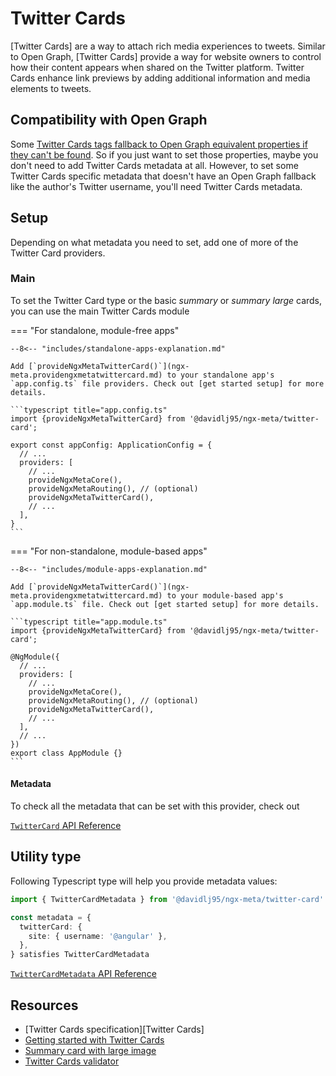 # Twitter Cards

[Twitter Cards] are a way to attach rich media experiences to tweets. Similar to Open Graph, [Twitter Cards] provide a way for website owners to control how their content appears when shared on the Twitter platform. Twitter Cards enhance link previews by adding additional information and media elements to tweets.

## Compatibility with Open Graph

Some [Twitter Cards tags fallback to Open Graph equivalent properties if they can't be found](https://developer.twitter.com/en/docs/twitter-for-websites/cards/overview/markup). So if you just want to set those properties, maybe you don't need to add Twitter Cards metadata at all. However, to set some Twitter Cards specific metadata that doesn't have an Open Graph fallback like the author's Twitter username, you'll need Twitter Cards metadata.

## Setup

Depending on what metadata you need to set, add one of more of the Twitter Card providers.

### Main

To set the Twitter Card type or the basic _summary_ or _summary large_ cards, you can use the main Twitter Cards module

=== "For standalone, module-free apps"

    --8<-- "includes/standalone-apps-explanation.md"

    Add [`provideNgxMetaTwitterCard()`](ngx-meta.providengxmetatwittercard.md) to your standalone app's `app.config.ts` file providers. Check out [get started setup] for more details.

    ```typescript title="app.config.ts"
    import {provideNgxMetaTwitterCard} from '@davidlj95/ngx-meta/twitter-card';

    export const appConfig: ApplicationConfig = {
      // ...
      providers: [
        // ...
        provideNgxMetaCore(),
        provideNgxMetaRouting(), // (optional)
        provideNgxMetaTwitterCard(),
        // ...
      ],
    }
    ```

=== "For non-standalone, module-based apps"

    --8<-- "includes/module-apps-explanation.md"

    Add [`provideNgxMetaTwitterCard()`](ngx-meta.providengxmetatwittercard.md) to your module-based app's `app.module.ts` file. Check out [get started setup] for more details.

    ```typescript title="app.module.ts"
    import {provideNgxMetaTwitterCard} from '@davidlj95/ngx-meta/twitter-card';

    @NgModule({
      // ...
      providers: [
        // ...
        provideNgxMetaCore(),
        provideNgxMetaRouting(), // (optional)
        provideNgxMetaTwitterCard(),
        // ...
      ],
      // ...
    })
    export class AppModule {}
    ```

#### Metadata

To check all the metadata that can be set with this provider, check out

[`TwitterCard` API Reference](ngx-meta.twittercard.md)

## Utility type

Following Typescript type will help you provide metadata values:

```typescript
import { TwitterCardMetadata } from '@davidlj95/ngx-meta/twitter-card'

const metadata = {
  twitterCard: {
    site: { username: '@angular' },
  },
} satisfies TwitterCardMetadata
```

[`TwitterCardMetadata` API Reference](ngx-meta.twittercardmetadata.md)

## Resources

- [Twitter Cards specification][Twitter Cards]
- [Getting started with Twitter Cards](https://developer.twitter.com/en/docs/twitter-for-websites/cards/guides/getting-started)
- [Summary card with large image](https://developer.twitter.com/en/docs/twitter-for-websites/cards/overview/summary-card-with-large-image)
- [Twitter Cards validator](https://cards-dev.twitter.com/validator)

